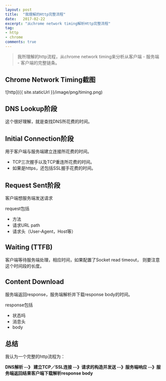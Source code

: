 ```yaml
---
layout: post
title:  "我理解的Http完整流程"
date:   2017-02-22
excerpt: "从chrome network timing解析Http完整流程"
tag:
- http
- chrome
comments: true
---
```


> 我所理解的http流程，从chrome network timing来分析从客户端 - 服务端 - 客户端的完整链条。

## Chrome Network Timing截图
![http]({{ site.staticUrl }}/image/png/timing.png)

## DNS Lookup阶段

这个很好理解，就是查找DNS所花费的时间。


## Initial Connection阶段

用于客户端与服务端建立连接所花费的时间。
* TCP三次握手以及TCP重连所花费的时间。
* 如果是https，还包括SSL握手花费的时间。

## Request Sent阶段

客户端想服务端发送请求

request包括
* 方法
* 请求URL path
* 请求头（User-Agent，Host等）

## Waiting (TTFB)

客户端等待服务端处理，相应时间，如果配置了Socket read timeout， 则要注意这个时间段的长度。

## Content Download

服务端返回response，服务端解析并下载response body的时间。

response包括
* 状态吗
* 消息头
* body

## 总结

我认为一个完整的http流程为：

__DNS解析 --》 建立TCP／SSL连接 --》请求的构造并发送 --》服务端响应 --》服务端返回结果客户端下载解析response body__
